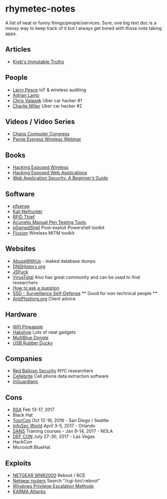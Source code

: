 # rhymetec-notes

A list of neat or funny things/people/services.
Sure, one big text doc is a messy way to keep track of it but I always get bored with those note taking apps.

## Articles
* [Kreb's Immutable Truths](https://krebsonsecurity.com/2017/01/krebss-immutable-truths-about-data-breaches/)

## People
* [Larry Pesce](https://www.sans.org/instructors/larry-pesce) IoT & wireless auditing
* [Adrian Lamo](https://www.quora.com/profile/Adri%C3%A1n-Lamo/answers?sort=views)
* [Chris Valasek](https://www.linkedin.com/in/chrisvalasek) Uber car hacker #1
* [Charlie Miller](https://www.linkedin.com/in/charliemiller2) Uber car hacker #2

## Videos / Video Series
* [Chaos Computer Congress](https://www.youtube.com/user/CCCen)
* [Pwnie Express Wireless Webinar](https://www.pwnieexpress.com/wireless-networks-devices-webinar-thank-you)

## Books
* [Hacking Exposed Wireless](http://a.co/dy84D0f)
* [Hacking Exposed Web Applications](http://a.co/9nILTZ0)
* [Web Application Security: A Beginner’s Guide](http://a.co/iAUrc5Z)

## Software
* [pfsense](https://pfsense.org/)
* [Kali Nethunter](https://www.offensive-security.com/kali-linux-nethunter-download/)
* [RFID Thief](http://www.bishopfox.com/resources/tools/rfid-hacking/attack-tools/)
* [Acunetix Manual Pen Testing Tools](http://www.darknet.org.uk/2017/01/free-manual-pen-testing-tools/)
* [p0wnedShell](http://www.darknet.org.uk/2017/01/p0wnedshell-powershell-runspace-post-exploitation-toolkit/) Post-exploit Powershell toolkit
* [Fluxion](http://www.darknet.org.uk/2017/01/fluxion-automated-evilap-attack-tool/) Wireless MiTM toolkit

## Websites
* [AbuseWithUs](http://abusewith.us/)  - leaked database dumps
* [DNSHistory.org](https://dnshistory.org/)
* [JSFuck](http://www.jsfuck.com/)
* [VirusTotal](https://www.virustotal.com/en/) Also has great community and can be used to find researchers
* [How to ask a question](http://www.catb.org/esr/faqs/smart-questions.html#idp64781136)
* [SSD - Surveillance Self-Defense](https://ssd.eff.org/) ** Good for non-technical people **
* [AntiPhishing.org](http://www.antiphishing.org/) Client advice

## Hardware
* [Wifi Pineapple](https://wifipineapple.com/)
* [Hakshop](https://hakshop.com/) Lots of neat gadgets
* [MultiBlue Dongle](http://a.co/3gU67rn)
* [USB Rubber Ducky](https://hakshop.com/products/usb-rubber-ducky-deluxe)

## Companies
* [Red Balloon Security](https://www.redballoonsecurity.com/) NYC researchers
* [Cellebrite](http://www.cellebrite.com/) Cell phone data extraction software
* [InGuardians](http://www.inguardians.com/)

## Cons
* [RSA](https://www.rsaconference.com/events/us17) Feb 13-17, 2017
* Black Hat
* [ToorCon](https://toorcon.net/) Oct 12-16, 2016 - San Diego / Seattle
* [InfoSec World](http://infosecworld.misti.com/) April 3-5, 2017 - Orlando
* [SANS](https://www.sans.org/event/security-east-2017) Training courses - Jan 9-14, 2017 - NOLA
* [DEF CON](https://www.defcon.org/) July 27-30, 2017 - Las Vegas
* HackCon
* Microsoft BlueHat

## Exploits
* [NETGEAR WNR2000](http://securityaffairs.co/wordpress/54647/hacking/netgear-wnr2000-routers-flaw.html) Reboot / RCE
* [Netgear routers](https://www.grc.com/sn/sn-590.txt) Search "/cgi-bin/;reboot"
* [Windows Privilege Escalation Methods](https://pentest.blog/windows-privilege-escalation-methods-for-pentesters/)
* [KARMA Attacks](http://theta44.org/karma/)
